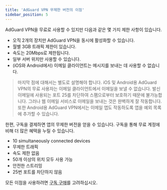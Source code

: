 ```yaml
---
title: 'AdGuard VPN 무제한 버전의 이점'
sidebar_position: 5
---
```


AdGuard VPN을 무료로 사용할 수 있지만 다음과 같은 몇 가지 제한 사항이 있습니다.

- 오직 2개의 장치만 AdGuard VPN을 동시에 활성화할 수 있습니다.
- 월별 3GB 트래픽 제한이 있습니다.
- 속도는 20Mbps로 제한됩니다.
- 일부 서버 위치만 사용할 수 있습니다.
- (iOS와 Android에서) 이메일 클라이언트는 메시지를 보내는 데 사용할 수 없습니다.

> 마지막 점에 대해서는 별도로 설명해야 합니다. iOS 및 Android용 AdGuard VPN의 무료 사용자는 이메일 클라이언트에서 이메일을 보낼 수 없습니다. 발신 이메일에 사용되는 포트 25를 차단하여 스팸으로부터 보호하기 때문에 불가능합니다. 그러나 웹 이메일 서비스로 이메일을 보내는 것은 완벽하게 잘 작동합니다. 또한 Android용 AdGuard VPN에서는 이메일 앱도 작동하도록 앱을 예외 목록에 추가할 수 있습니다.

한편, 구독을 결제하면 앱의 무제한 버전을 얻을 수 있습니다. 구독을 통해 무료 계정에 비해 더 많은 혜택을 누릴 수 있습니다.

- 10 simultaneously connected devices
- 무제한 트래픽
- 속도 제한 없음
- 50개 이상의 위치 모두 사용 가능
- 안전한 스트리밍
- 25번 포트를 차단하지 않음

모든 이점을 사용하려면 [구독 구매](subscription.md)를 고려하십시오.
